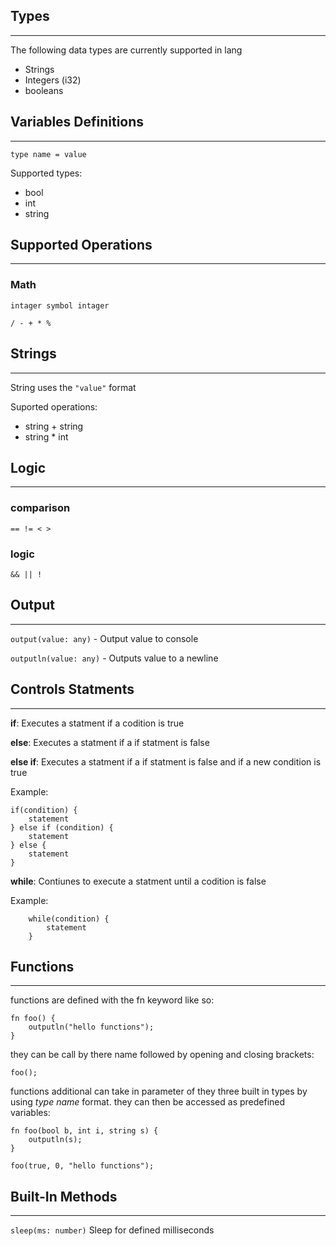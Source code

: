 ## Types
---
The following data types are currently supported in lang
- Strings
- Integers (i32)
- booleans

## Variables Definitions
---
`type name = value`

Supported types:
- bool 
- int
- string

## Supported Operations
---
### Math
`intager symbol intager`

    / - + * %

## Strings
---
String uses the `"value"` format

Suported operations:
- string + string
- string * int

## Logic
---
### comparison

    == != < >

### logic
    && || !

## Output
---
`output(value: any)` - Output value to console

`outputln(value: any)` - Outputs value to a newline

## Controls Statments
---

**if**: Executes a statment if a codition is true 

**else**: Executes a statment if a if statment is false 

**else if**: Executes a statment if a if statment is false and if a new condition is true

Example:

    if(condition) {
        statement
    } else if (condition) {
        statement
    } else {
        statement
    }
**while**: Contiunes to execute a statment until a codition is false

Example:
```
    while(condition) {
        statement
    }
```
## Functions
---
functions are defined with the fn keyword like so:
```
fn foo() {
    outputln("hello functions");
}
```
they can be call by there name followed by opening and closing brackets:
```
foo();
```
functions additional can take in parameter of they three built in types by using *type name* format. they can then be accessed as predefined variables:
```
fn foo(bool b, int i, string s) {
    outputln(s);
}

foo(true, 0, "hello functions");
```
## Built-In Methods
---
`sleep(ms: number)` Sleep for defined milliseconds